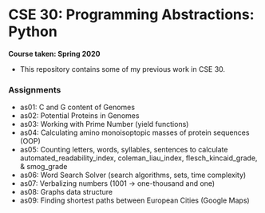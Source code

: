 # CSE 30: Programming Abstractions: Python

**Course taken: Spring 2020**

- This repository contains some of my previous work in CSE 30. 

### Assignments
- as01: C and G content of Genomes
- as02: Potential Proteins in Genomes
- as03: Working with Prime Number (yield functions)
- as04: Calculating amino monoisoptopic masses of protein sequences (OOP)
- as05: Counting letters, words, syllables, sentences to calculate automated_readability_index, coleman_liau_index, flesch_kincaid_grade, & smog_grade
- as06: Word Search Solver (search algorithms, sets, time complexity)
- as07: Verbalizing numbers (1001 -> one-thousand and one)
- as08: Graphs data structure 
- as09: Finding shortest paths between European Cities (Google Maps)

